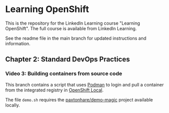 # Learning OpenShift

This is the repository for the LinkedIn Learning course "Learning OpenShift". The full course is available from LinkedIn Learning.

See the readme file in the main branch for updated instructions and information.

## Chapter 2: Standard DevOps Practices

### Video 3: Building containers from source code

This branch contains a script that uses [Podman](https://podman.io/) to login and pull a container from the integrated registry in [OpenShift Local](https://developers.redhat.com/products/openshift-local/overview).

The file `demo.sh` requires the [paxtonhare/demo-magic](https://github.com/paxtonhare/demo-magic) project available locally.
